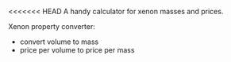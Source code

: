 <<<<<<< HEAD
A handy calculator for xenon masses and prices.

Xenon property converter:
  * convert volume to mass
  * price per volume to price per mass

